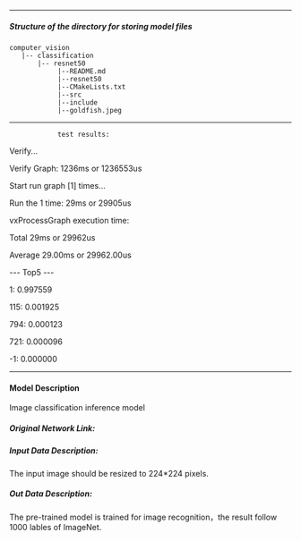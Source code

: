 *******************************************************************************
##### Structure of the directory for storing model files
```
computer_vision
   |-- classification   
       |-- resnet50
            |--README.md            
            |--resnet50   
            |--CMakeLists.txt   
            |--src
            |--include
            |--goldfish.jpeg
```
*******************************************************************************

                test results:

Verify...

Verify Graph: 1236ms or 1236553us

Start run graph [1] times...

Run the 1 time: 29ms or 29905us

vxProcessGraph execution time:

Total   29ms or 29962us

Average 29.00ms or 29962.00us


 --- Top5 ---
 
  1: 0.997559
  
115: 0.001925

794: 0.000123

721: 0.000096

 -1: 0.000000


*******************************************************************************
#### Model Description

Image classification inference model

##### Original Network Link:


##### Input Data Description:

The input image should be resized to 224*224 pixels.

##### Out Data Description:

The pre-trained model is trained for image recognition，the result follow 1000 lables of ImageNet.

